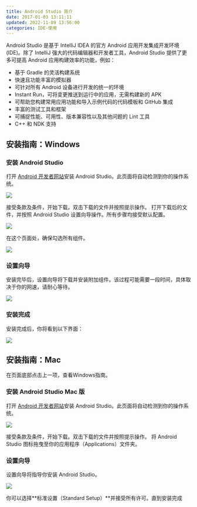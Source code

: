```yaml
---
title: Android Studio 简介
date: 2017-01-03 13:11:11
updated: 2022-11-09 13:56:00
categories: IDE-使用
---
```


Android Studio 是基于 IntelliJ IDEA 的官方 Android 应用开发集成开发环境 (IDE)。除了 IntelliJ 强大的代码编辑器和开发者工具，Android Studio 提供了更多可提高 Android 应用构建效率的功能，例如：

* 基于 Gradle 的灵活构建系统
* 快速且功能丰富的模拟器
* 可针对所有 Android 设备进行开发的统一的环境
* Instant Run，可将变更推送到运行中的应用，无需构建新的 APK
* 可帮助您构建常用应用功能和导入示例代码的代码模板和 GitHub 集成
* 丰富的测试工具和框架
* 可捕捉性能、可用性、版本兼容性以及其他问题的 Lint 工具
* C++ 和 NDK 支持

## 安装指南：Windows

### 安装 Android Studio

打开 [Android 开发者网站](http://developer.android.youdaxue.com/sdk/index.html)安装 Android Studio。此页面将自动检测到你的操作系统。

![](http://upload-images.jianshu.io/upload_images/1662509-92452dfe1ba8ed01.png?imageMogr2/auto-orient/strip%7CimageView2/2/w/1240)

接受条款及条件，开始下载。双击下载的文件并按照提示操作。 打开下载后的文件，并按照 Android Studio 设置向导操作。所有步骤均接受默认配置。

![](http://upload-images.jianshu.io/upload_images/1662509-045cbe220b37604a.png?imageMogr2/auto-orient/strip%7CimageView2/2/w/1240)

在这个页面处，确保勾选所有组件。

![](http://upload-images.jianshu.io/upload_images/1662509-4714063434aef134.png?imageMogr2/auto-orient/strip%7CimageView2/2/w/1240)

### 设置向导

安装完毕后，设置向导将下载并安装附加组件。该过程可能需要一段时间，具体取决于你的网速，请耐心等待。

![](http://upload-images.jianshu.io/upload_images/1662509-d67dc5ab85103b99.png?imageMogr2/auto-orient/strip%7CimageView2/2/w/1240)

### 安装完成

安装完成后，你将看到以下界面：

![](http://upload-images.jianshu.io/upload_images/1662509-6edaba74f5a97739.png?imageMogr2/auto-orient/strip%7CimageView2/2/w/1240)

## 安装指南：Mac

在页面底部点击上一项，查看Windows指南。

### 安装 Android Studio Mac 版

打开 [Android 开发者网站](http://developer.android.youdaxue.com/sdk/index.html)安装 Android Studio。此页面将自动检测到你的操作系统。

![](http://upload-images.jianshu.io/upload_images/1662509-b62b3271d2ed86d8.png?imageMogr2/auto-orient/strip%7CimageView2/2/w/1240)

接受条款及条件，开始下载。双击下载的文件并按照提示操作。 将 Android Studio 图标拖曳至你的应用程序（Applications）文件夹。

### 设置向导

设置向导将指导你安装 Android Studio。

![](http://upload-images.jianshu.io/upload_images/1662509-239a30964da5e806.png?imageMogr2/auto-orient/strip%7CimageView2/2/w/1240)

你可以选择**标准设置（Standard Setup）**并接受所有许可。直到安装完成
